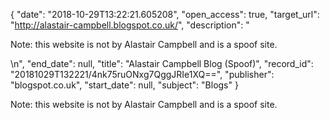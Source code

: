 {
  "date": "2018-10-29T13:22:21.605208", 
  "open_access": true, 
  "target_url": "http://alastair-campbell.blogspot.co.uk/", 
  "description": "<p>Note: this website is not by Alastair Campbell and is a spoof site.</p>\n", 
  "end_date": null, 
  "title": "Alastair Campbell Blog (Spoof)", 
  "record_id": "20181029T132221/4nk75ruONxg7QggJRIe1XQ==", 
  "publisher": "blogspot.co.uk", 
  "start_date": null, 
  "subject": "Blogs"
}

<p>Note: this website is not by Alastair Campbell and is a spoof site.</p>
